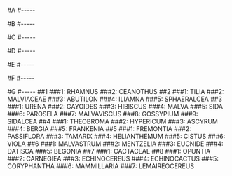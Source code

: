 #A
#-----


#B
#-----

#C
#-----

#D
#-----


#E
#-----

#F
#-----

#G
#-----
##1
###1:  RHAMNUS
###2:  CEANOTHUS
##2
###1:  TILIA
###2:  MALVIACEAE 
###3:  ABUTILON
###4:  ILIAMNA
###5:  SPHAERALCEA
##3
###1:  URENA
###2:  GAYOIDES
###3:  HIBISCUS
###4:  MALVA
###5:  SIDA
###6:  PAROSELA
###7:  MALVAVISCUS
###8:  GOSSYPIUM
###9:  SIDALCEA
##4
###1:  THEOBROMA
###2:  HYPERICUM
###3:  ASCYRUM
###4:  BERGIA
###5:  FRANKENIA
##5
###1:  FREMONTIA
###2:  PASSIFLORA
###3:  TAMARIX
###4:  HELIANTHEMUM
###5:  CISTUS
###6:  VIOLA
##6
###1:  MALVASTRUM
###2:  MENTZELIA
###3:  EUCNIDE
###4:  DATISCA
###5:  BEGONIA
##7
###1:  CACTACEAE
##8
###1:  OPUNTIA
###2:  CARNEGIEA
###3:  ECHINOCEREUS
###4:  ECHINOCACTUS
###5:  CORYPHANTHA
###6:  MAMMILLARIA
###7:  LEMAIREOCEREUS
